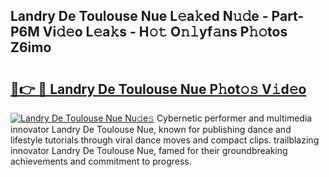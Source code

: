 ## Landry De Toulouse Nue L𝚎a𝚔ed N𝚞𝚍e - Part-P6M Vi𝚍𝚎o L𝚎a𝚔s - H𝚘𝚝 O𝚗𝚕yf𝚊ns P𝚑𝚘tos Z6imo

# <h2><a href="http://kfejxnb.oniu.top/?m=Landry+De+Toulouse+Nue">🔗👉 🔴 Landry De Toulouse Nue P𝚑ot𝚘𝚜 V𝚒d𝚎o</a></h2>

[![Landry De Toulouse Nue Nu𝚍e𝚜](https://i.imgur.com/0qMVB7G.gif)](http://kfejxnb.oniu.top/?m=Landry+De+Toulouse+Nue)
Cybernetic performer and multimedia innovator Landry De Toulouse Nue, known for publishing dance and lifestyle tutorials through viral dance moves and compact clips. trailblazing innovator Landry De Toulouse Nue, famed for their groundbreaking achievements and commitment to progress.  
